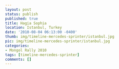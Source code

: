 ```yaml
---
layout: post
status: publish
published: true
title: Hagia Sophia
location: Istanbul, Turkey
date: '2010-08-04 06:13:00 -0400'
thumb: img/timeline-mercedes-sprinter/istanbul.jpg
pic: img/timeline-mercedes-sprinter/istanbul.jpg
categories:
- Mongol Rally 2010
tags: [timeline-mercedes-sprinter]
comments: []
---
```


